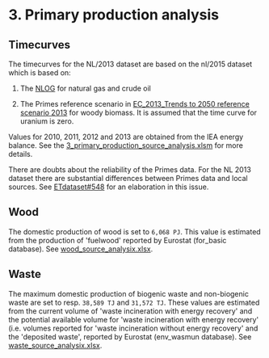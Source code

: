 # 3. Primary production analysis

## Timecurves

The timecurves for the NL/2013 dataset are based on the nl/2015 dataset which is based on:

1. The [NLOG](http://refman.et-model.com/publications/1880) for natural gas and crude oil

2. The Primes reference scenario in [EC\_2013\_Trends to 2050 reference scenario 2013](http://refman.et-model.com/publications/1874) for woody biomass. It is assumed that the time curve for uranium is zero.

Values for 2010, 2011, 2012 and 2013 are obtained from the IEA energy balance. See the [3\_primary\_production\_source\_analysis.xlsm](3_primary_production_source_analysis.xlsm) for more details. 

There are doubts about the reliability of the Primes data. For the NL 2013 dataset there are substantial differences between Primes data and local sources. See [ETdataset#548](https://github.com/quintel/etdataset/issues/548) for an elaboration in this issue.


## Wood

The domestic production of wood is set to `6,068 PJ`. This value is estimated from the production of 'fuelwood' reported by Eurostat (for_basic database). See [wood\_source\_analysix.xlsx](wood_source_analysis.xlsx).


## Waste

The maximum domestic production of biogenic waste and non-biogenic waste are set to resp. `38,589 TJ` and `31,572 TJ`. These values are estimated from the current volume of 'waste incineration with energy recovery' and the potential available volume for 'waste incineration with energy recovery' (i.e. volumes reported for 'waste incineration without energy recovery' and the 'deposited waste', reported by Eurostat (env_wasmun database). See [waste\_source\_analysix.xlsx](waste_source_analysis.xlsx).